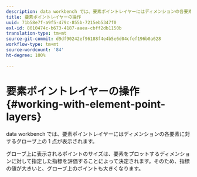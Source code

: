 ```yaml
---
description: data workbench では、要素ポイントレイヤーにはディメンションの各要素に対するグローブ上の 1 点が表示されます。
title: 要素ポイントレイヤーの操作
uuid: 71b58e7f-a9f5-479c-855b-7215eb5347f0
exl-id: 8010474c-b673-4187-aaea-cbff2db1150b
translation-type: tm+mt
source-git-commit: d9df90242ef96188f4e4b5e6d04cfef196b0a628
workflow-type: tm+mt
source-wordcount: '84'
ht-degree: 100%

---
```


# 要素ポイントレイヤーの操作{#working-with-element-point-layers}

data workbench では、要素ポイントレイヤーにはディメンションの各要素に対するグローブ上の 1 点が表示されます。

グローブ上に表示されるポイントのサイズは、要素をプロットするディメンションに対して指定した指標を評価することによって決定されます。そのため、指標の値が大きいと、グローブ上のポイントも大きくなります。
